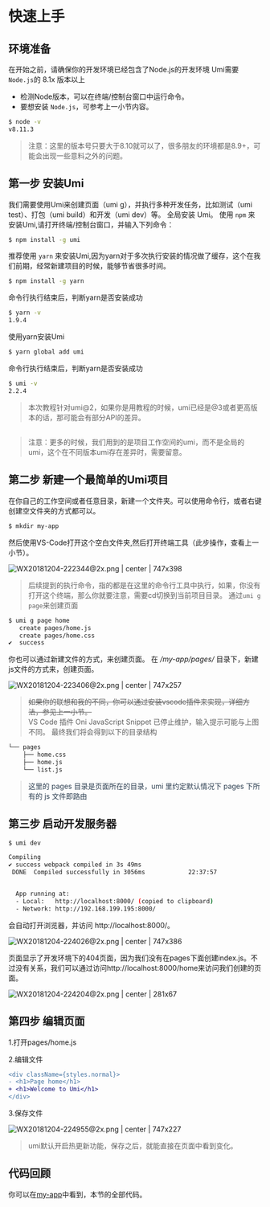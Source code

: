 # 快速上手

## 环境准备

在开始之前，请确保你的开发环境已经包含了Node.js的开发环境
Umi需要`Node.js`的 8.1x 版本以上
* 检测Node版本，可以在终端/控制台窗口中运行命令。
* 要想安装 </span></span>`Node.js`，可参考上一小节内容。
```bash
$ node -v
v8.11.3
```

> 注意：这里的版本号只要大于8.10就可以了，很多朋友的环境都是8.9+，可能会出现一些意料之外的问题。

## 第一步 安装Umi
我们需要使用Umi来创建页面（umi g），并执行多种开发任务，比如测试（umi test）、打包（umi build）和开发（umi dev）等。
全局安装 Umi。
使用 `npm` 来安装Umi,请打开终端/控制台窗口，并输入下列命令：
```bash
$ npm install -g umi
```

推荐使用 `yarn` 来安装Umi,因为yarn对于多次执行安装的情况做了缓存，这个在我们前期，经常新建项目的时候，能够节省很多时间。
```bash
$ npm install -g yarn
```
命令行执行结束后，判断yarn是否安装成功
```bash
$ yarn -v
1.9.4
```
使用yarn安装Umi
```bash
$ yarn global add umi 
```
命令行执行结束后，判断yarn是否安装成功
```bash
$ umi -v
2.2.4
```
> 本次教程针对umi@2，如果你是用教程的时候，umi已经是@3或者更高版本的话，那可能会有部分API的差异。
## 
> 注意：更多的时候，我们用到的是项目工作空间的umi，而不是全局的umi，这个在不同版本umi存在差异时，需要留意。

## 第二步 新建一个最简单的Umi项目
在你自己的工作空间或者任意目录，新建一个文件夹。可以使用命令行，或者右键创建空文件夹的方式都可以。
```bash
$ mkdir my-app
```
然后使用VS-Code打开这个空白文件夹,然后打开终端工具（此步操作，查看上一小节）。


![WX20181204-222344@2x.png | center | 747x398](https://cdn.nlark.com/yuque/0/2018/png/123174/1543933441350-65287fe7-f392-44ae-828d-5dc287f7ef06.png "")

> 后续提到的执行命令，指的都是在这里的命令行工具中执行，如果，你没有打开这个终端，那么你就要注意，需要cd切换到当前项目目录。
通过`umi g page`来创建页面
```bash
$ umi g page home
   create pages/home.js
   create pages/home.css
✔  success
```
你也可以通过新建文件的方式，来创建页面。
在 */my-app/pages/* 目录下，新建js文件的方式来，创建页面。


![WX20181204-223406@2x.png | center | 747x257](https://cdn.nlark.com/yuque/0/2018/png/123174/1543934058311-07251279-5102-4ca9-abb2-be5ebd203966.png "")


> ~~如果你的联想和我的不同，你可以通过安装vscode插件来实现，详细方法，参见上一小节。~~  
> VS Code 插件 Oni JavaScript Snippet 已停止维护，输入提示可能与上图不同。
最终我们将会得到以下的目录结构
```bash
└── pages
    ├── home.css
    ├── home.js
    └── list.js
```

> <span data-type="color" style="color:rgb(44, 62, 80)">这里的 pages 目录是页面所在的目录，umi 里约定默认情况下 pages 下所有的 js 文件即路由</span>
## 第三步 启动开发服务器
```bash
$ umi dev

Compiling
✔ success webpack compiled in 3s 49ms
 DONE  Compiled successfully in 3056ms            22:37:57


  App running at:
  - Local:   http://localhost:8000/ (copied to clipboard)
  - Network: http://192.168.199.195:8000/

```
会自动打开浏览器，并访问 http://localhost:8000/。


![WX20181204-224026@2x.png | center | 747x386](https://cdn.nlark.com/yuque/0/2018/png/123174/1543934454320-ef9f8cbc-fd4d-4a9f-8db0-76b5da7b9f38.png "")

页面显示了开发环境下的404页面，因为我们没有在pages下面创建index.js。不过没有关系，我们可以通过访问http://localhost:8000/home来访问我们创建的页面。


![WX20181204-224204@2x.png | center | 281x67](https://cdn.nlark.com/yuque/0/2018/png/123174/1543934554533-51f989a6-48bb-40bd-b341-19e8513eb429.png "")

## 第四步 编辑页面
1.打开pages/home.js

2.编辑文件
```diff
<div className={styles.normal}>
- <h1>Page home</h1>
+ <h1>Welcome to Umi</h1>
</div>
```
3.保存文件


![WX20181204-224955@2x.png | center | 747x227](https://cdn.nlark.com/yuque/0/2018/png/123174/1543935010397-0dfbf3ad-a518-4b16-8c40-79c72432ec44.png "")

> umi默认开启热更新功能，保存之后，就能直接在页面中看到变化。
## 代码回顾
你可以在[my-app](https://github.com/xiaohuoni/umi-course/tree/master/my-app)中看到，本节的全部代码。

